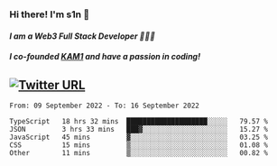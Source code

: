 ### Hi there! I'm s1n 👋
#### *I am a Web3 Full Stack Developer 👨🏽‍💻*
#### *I co-founded [KAM1](https://kam1.com) and have a passion in coding!*

[![Twitter URL](https://img.shields.io/twitter/url/https/twitter.com/bukotsunikki.svg?style=social&label=Follow%20%40s1n_s1nstyle)](https://twitter.com/s1n_s1nstyle)
---

<!--START_SECTION:waka-->

```text
From: 09 September 2022 - To: 16 September 2022

TypeScript   18 hrs 32 mins  ████████████████████░░░░░   79.57 %
JSON         3 hrs 33 mins   ███▓░░░░░░░░░░░░░░░░░░░░░   15.27 %
JavaScript   45 mins         ▓░░░░░░░░░░░░░░░░░░░░░░░░   03.25 %
CSS          15 mins         ▒░░░░░░░░░░░░░░░░░░░░░░░░   01.08 %
Other        11 mins         ▒░░░░░░░░░░░░░░░░░░░░░░░░   00.82 %
```

<!--END_SECTION:waka-->

<!--
**s1nstyle/s1nstyle** is a ✨ _special_ ✨ repository because its `README.md` (this file) appears on your GitHub profile.

Here are some ideas to get you started:

- 🔭 I’m currently working on ...
- 🌱 I’m currently learning ...
- 👯 I’m looking to collaborate on ...
- 🤔 I’m looking for help with ...
- 💬 Ask me about ...
- 📫 How to reach me: ...
- 😄 Pronouns: ...
- ⚡ Fun fact: ...
-->
